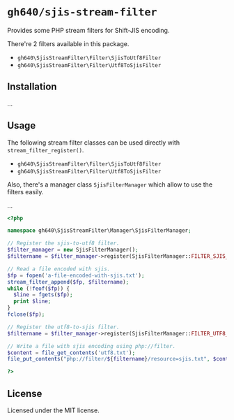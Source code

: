 # `gh640/sjis-stream-filter`

Provides some PHP stream filters for Shift-JIS encoding.

There're 2 filters available in this package.

- `gh640\SjisStreamFilter\Filter\SjisToUtf8Filter`
- `gh640\SjisStreamFilter\Filter\Utf8ToSjisFilter`

## Installation

...

## Usage

The following stream filter classes can be used directly with `stream_filter_register()`.

- `gh640\SjisStreamFilter\Filter\SjisToUtf8Filter`
- `gh640\SjisStreamFilter\Filter\Utf8ToSjisFilter`

Also, there's a manager class `SjisFilterManager` which allow to use the filters easily.

...
```php
<?php

namespace gh640\SjisStreamFilter\Manager\SjisFilterManager;

// Register the sjis-to-utf8 filter.
$filter_manager = new SjisFilterManager();
$filtername = $filter_manager->register(SjisFilterManager::FILTER_SJIS_TO_UTF8);

// Read a file encoded with sjis.
$fp = fopen('a-file-encoded-with-sjis.txt');
stream_filter_append($fp, $filtername);
while (!feof($fp)) {
  $line = fgets($fp);
  print $line;
}
fclose($fp);

// Register the utf8-to-sjis filter.
$filtername = $filter_manager->register(SjisFilterManager::FILTER_UTF8_TO_SJIS);

// Write a file with sjis encoding using php://filter.
$content = file_get_contents('utf8.txt');
file_put_contents("php://filter/${filtername}/resource=sjis.txt", $content);

?>
```

## License

Licensed under the MIT license.
